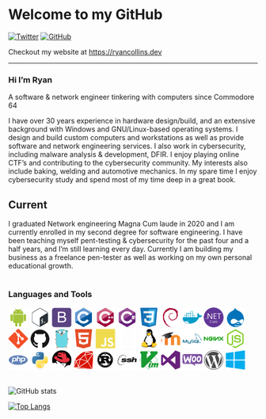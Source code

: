 # Welcome to my GitHub

<a href="https://twitter.com/ryancollins_dev" target="_blank"><img src="https://img.shields.io/badge/-Twitter-1ca0f1?style=flat-square&labelColor=1ca0f1&logo=twitter&logoColor=white" alt="Twitter"></a>
<a href="https://github.com/ryancollins-dev" target="_blank"><img src="https://img.shields.io/badge/-GitHub-181717?style=flat-square&logo=github" alt="GitHub"></a>

Checkout my website at <https://ryancollins.dev><hr>

### Hi I’m Ryan

A software & network engineer tinkering with computers since Commodore 64

I have over 30 years experience in hardware design/build, and an extensive background with Windows and GNU/Linux-based operating systems. I design and build custom computers and workstations as well as provide software and network engineering services. I also work in cybersecurity, including malware analysis & development, DFIR. I enjoy playing online CTF’s and contributing to the cybersecurity community. My interests also include baking, welding and automotive mechanics. In my spare time I enjoy cybersecurity study and spend most of my time deep in a great book.

## Current

I graduated Network engineering Magna Cum laude in 2020 and I am currently enrolled in my second degree for software engineering. I have been teaching myself pent-testing & cybersecurity for the past four and a half years, and I’m still learning every day. Currently I am building my business as a freelance pen-tester as well as working on my own personal educational growth.

#

### Languages and Tools

<article>
<code><img height="40" src="https://raw.githubusercontent.com/devicons/devicon/master/icons/android/android-plain.svg"></code>
<code><img height="40" src="https://raw.githubusercontent.com/devicons/devicon/master/icons/bash/bash-plain.svg"></code>
<code><img height="40" src="https://raw.githubusercontent.com/devicons/devicon/master/icons/bootstrap/bootstrap-plain.svg"></code>
<code><img height="40" src="https://raw.githubusercontent.com/devicons/devicon/master/icons/c/c-original.svg"></code>
<code><img height="40" src="https://raw.githubusercontent.com/devicons/devicon/master/icons/cplusplus/cplusplus-original.svg"></code>
<code><img height="40" src="https://raw.githubusercontent.com/devicons/devicon/master/icons/csharp/csharp-original.svg"></code>
<code><img height="40" src="https://raw.githubusercontent.com/devicons/devicon/master/icons/css3/css3-original.svg"></code>
<code><img height="40" src="https://raw.githubusercontent.com/devicons/devicon/master/icons/debian/debian-original.svg"></code>
<code><img height="40" src="https://raw.githubusercontent.com/devicons/devicon/master/icons/docker/docker-plain.svg"></code>
<code><img height="40" src="https://raw.githubusercontent.com/devicons/devicon/master/icons/dotnetcore/dotnetcore-original.svg"></code>
<code><img height="40" src="https://raw.githubusercontent.com/devicons/devicon/master/icons/drupal/drupal-plain.svg"></code>
<code><img height="40" src="https://raw.githubusercontent.com/devicons/devicon/master/icons/git/git-original.svg"></code>
<code><img height="40" src="https://raw.githubusercontent.com/devicons/devicon/master/icons/github/github-original.svg"></code>
<code><img height="40" src="https://raw.githubusercontent.com/devicons/devicon/master/icons/go/go-original.svg"></code>
<code><img height="40" src="https://raw.githubusercontent.com/devicons/devicon/master/icons/html5/html5-plain.svg"></code>
<code><img height="40" src="https://raw.githubusercontent.com/devicons/devicon/master/icons/javascript/javascript-plain.svg"></code>
<code><img height="40" src="https://raw.githubusercontent.com/devicons/devicon/master/icons/jenkins/jenkins-plain.svg"></code>
<code><img height="40" src="https://raw.githubusercontent.com/devicons/devicon/master/icons/linux/linux-original.svg"></code>
<code><img height="40" src="https://raw.githubusercontent.com/devicons/devicon/master/icons/moodle/moodle-original.svg"></code>
<code><img height="40" src="https://raw.githubusercontent.com/devicons/devicon/master/icons/mysql/mysql-plain-wordmark.svg"></code>
<code><img height="40" src="https://raw.githubusercontent.com/devicons/devicon/master/icons/nginx/nginx-original.svg"></code>
<code><img height="40" src="https://raw.githubusercontent.com/devicons/devicon/master/icons/nodejs/nodejs-plain.svg"></code>
<code><img height="40" src="https://raw.githubusercontent.com/devicons/devicon/master/icons/php/php-plain.svg"></code>
<code><img height="40" src="https://raw.githubusercontent.com/devicons/devicon/master/icons/python/python-original.svg"></code>
<code><img height="40" src="https://raw.githubusercontent.com/devicons/devicon/master/icons/redhat/redhat-original.svg"></code>
<code><img height="40" src="https://raw.githubusercontent.com/devicons/devicon/master/icons/ruby/ruby-plain.svg"></code>
<code><img height="40" src="https://raw.githubusercontent.com/devicons/devicon/master/icons/rust/rust-plain.svg"></code>
<code><img height="40" src="https://raw.githubusercontent.com/devicons/devicon/master/icons/ssh/ssh-original-wordmark.svg"></code>
<code><img height="40" src="https://raw.githubusercontent.com/devicons/devicon/master/icons/vim/vim-plain.svg"></code>
<code><img height="40" src="https://raw.githubusercontent.com/devicons/devicon/master/icons/visualstudio/visualstudio-plain.svg"></code>
<code><img height="40" src="https://raw.githubusercontent.com/devicons/devicon/master/icons/woocommerce/woocommerce-plain.svg"></code>
<code><img height="40" src="https://raw.githubusercontent.com/devicons/devicon/master/icons/wordpress/wordpress-plain.svg"></code>
<code><img height="40" src="https://raw.githubusercontent.com/devicons/devicon/master/icons/windows8/windows8-original.svg"></code>
</article><br>

![GitHub stats](https://github-readme-stats.vercel.app/api?username=ryancollins-dev&theme=chartreuse-dark&show_icons=true)

[![Top Langs](https://github-readme-stats.vercel.app/api/top-langs/?username=ryancollins-dev&langs_count=8&theme=chartreuse-dark)](https://github.com/anuraghazra/github-readme-stats)
